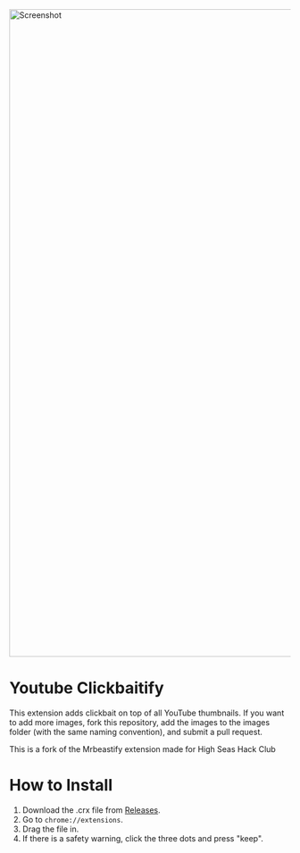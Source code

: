 <img width="1160" alt="Screenshot" src="https://github.com/user-attachments/assets/bc819196-7d94-40fb-a6d7-43f457a3e4d7" />

# Youtube Clickbaitify

This extension adds clickbait on top of all YouTube thumbnails.
If you want to add more images, fork this repository, add the images to the images folder (with the same naming convention), and submit a pull request.

This is a fork of the Mrbeastify extension made for High Seas Hack Club
# How to Install
1. Download the .crx file from [Releases](https://github.com/Aperaine/youtube_clickbaitify/releases/tag/publish).
2. Go to `chrome://extensions`.
3. Drag the file in.
4. If there is a safety warning, click the three dots and press "keep".
